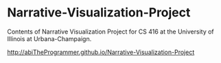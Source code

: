 # Narrative-Visualization-Project
Contents of Narrative Visualization Project for CS 416 at the University of Illinois at Urbana-Champaign. 

http://abiTheProgrammer.github.io/Narrative-Visualization-Project
